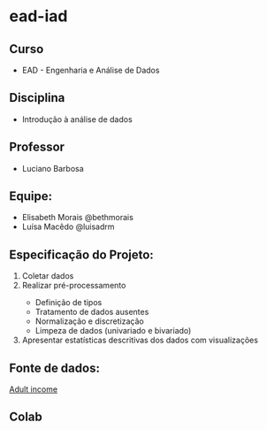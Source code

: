 # ead-iad
<html>
<head>
</head>
<body>
  <h2>Curso</h2>
  <ul>
    <li>EAD - Engenharia e Análise de Dados</li>
  </ul>
  <h2>Disciplina</h2>
  <ul>
    <li>Introdução à análise de dados</li>
  </ul>
  <h2>Professor</h2>
  <ul>
    <li>Luciano Barbosa</li>
  </ul>

  <h2>Equipe:</h2>
  <ul>
    <li>Elisabeth Morais @bethmorais</li>
    <li>Luísa Macêdo @luisadrm</li>
  </ul>

  <h2>Especificação do Projeto:</h2>
  <ol>
    <li>Coletar dados</li>
    <li>Realizar pré-processamento</li>
    <ul>
      <li>Definição de tipos</li>
      <li>Tratamento de dados ausentes</li>
      <li>Normalização e discretização</li>
      <li>Limpeza de dados (univariado e bivariado)</li>
    </ul>
    <li>Apresentar estatísticas descritivas dos dados com visualizações</li>
  </ol>

  <h2>Fonte de dados:</h2>
  <a href="https://www.kaggle.com/wenruliu/adult-income-dataset">Adult income</a>

  <h2>Colab </h2>
</body>
</html>
